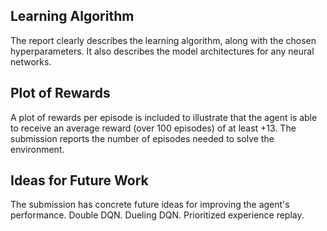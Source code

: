 ## Learning Algorithm
The report clearly describes the learning algorithm, along with the chosen hyperparameters. It also describes the model architectures for any neural networks.

## Plot of Rewards
A plot of rewards per episode is included to illustrate that the agent is able to receive an average reward (over 100 episodes) of at least +13. The submission reports the number of episodes needed to solve the environment.

## Ideas for Future Work
The submission has concrete future ideas for improving the agent's performance. 
Double DQN. Dueling DQN. Prioritized experience replay.

